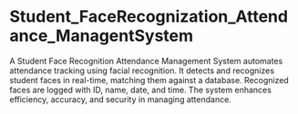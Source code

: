 # Student_FaceRecognization_Attendance_ManagentSystem
A Student Face Recognition Attendance Management System automates attendance tracking using facial recognition. It detects and recognizes student faces in real-time, matching them against a database. Recognized faces are logged with ID, name, date, and time. The system enhances efficiency, accuracy, and security in managing attendance.
